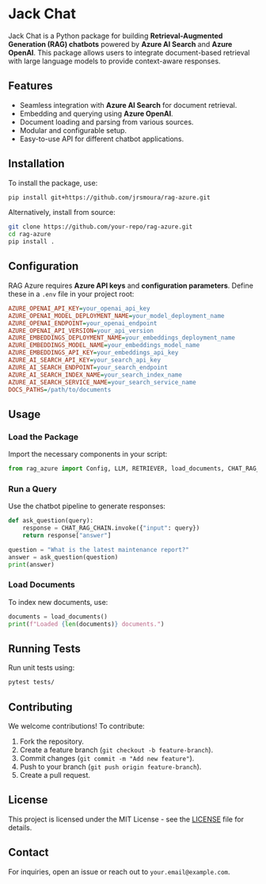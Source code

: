 # Jack Chat

Jack Chat is a Python package for building **Retrieval-Augmented Generation (RAG) chatbots** powered by **Azure AI Search** and **Azure OpenAI**. This package allows users to integrate document-based retrieval with large language models to provide context-aware responses.

## Features
- Seamless integration with **Azure AI Search** for document retrieval.
- Embedding and querying using **Azure OpenAI**.
- Document loading and parsing from various sources.
- Modular and configurable setup.
- Easy-to-use API for different chatbot applications.

## Installation
To install the package, use:

```sh
pip install git+https://github.com/jrsmoura/rag-azure.git
```

Alternatively, install from source:

```sh
git clone https://github.com/your-repo/rag-azure.git
cd rag-azure
pip install .
```

## Configuration
RAG Azure requires **Azure API keys** and **configuration parameters**. Define these in a `.env` file in your project root:

```ini
AZURE_OPENAI_API_KEY=your_openai_api_key
AZURE_OPENAI_MODEL_DEPLOYMENT_NAME=your_model_deployment_name
AZURE_OPENAI_ENDPOINT=your_openai_endpoint
AZURE_OPENAI_API_VERSION=your_api_version
AZURE_EMBEDDINGS_DEPLOYMENT_NAME=your_embeddings_deployment_name
AZURE_EMBEDDINGS_MODEL_NAME=your_embeddings_model_name
AZURE_EMBEDDINGS_API_KEY=your_embeddings_api_key
AZURE_AI_SEARCH_API_KEY=your_search_api_key
AZURE_AI_SEARCH_ENDPOINT=your_search_endpoint
AZURE_AI_SEARCH_INDEX_NAME=your_search_index_name
AZURE_AI_SEARCH_SERVICE_NAME=your_search_service_name
DOCS_PATHS=/path/to/documents
```

## Usage
### Load the Package
Import the necessary components in your script:

```python
from rag_azure import Config, LLM, RETRIEVER, load_documents, CHAT_RAG_CHAIN
```

### Run a Query
Use the chatbot pipeline to generate responses:

```python
def ask_question(query):
    response = CHAT_RAG_CHAIN.invoke({"input": query})
    return response["answer"]

question = "What is the latest maintenance report?"
answer = ask_question(question)
print(answer)
```

### Load Documents
To index new documents, use:

```python
documents = load_documents()
print(f"Loaded {len(documents)} documents.")
```

## Running Tests
Run unit tests using:

```sh
pytest tests/
```

## Contributing
We welcome contributions! To contribute:
1. Fork the repository.
2. Create a feature branch (`git checkout -b feature-branch`).
3. Commit changes (`git commit -m "Add new feature"`).
4. Push to your branch (`git push origin feature-branch`).
5. Create a pull request.

## License
This project is licensed under the MIT License - see the [LICENSE](LICENSE) file for details.

## Contact
For inquiries, open an issue or reach out to `your.email@example.com`.
